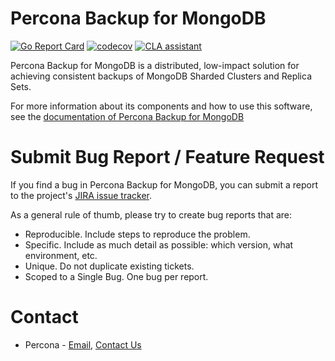 # Percona Backup for MongoDB
[![Go Report Card](https://goreportcard.com/badge/github.com/percona/percona-backup-mongodb)](https://goreportcard.com/report/github.com/percona/percona-backup-mongodb) [![codecov](https://codecov.io/gh/percona/percona-backup-mongodb/branch/master/graph/badge.svg?token=TiuOmTfp2p)](https://codecov.io/gh/percona/percona-backup-mongodb) [![CLA assistant](https://cla-assistant.percona.com/readme/badge/percona/percona-backup-mongodb)](https://cla-assistant.percona.com/percona/percona-backup-mongodb)

Percona Backup for MongoDB is a distributed, low-impact solution for achieving
consistent backups of MongoDB Sharded Clusters and Replica Sets.

For more information about its components and how to use this software, see the
[documentation of Percona Backup for MongoDB](https://www.percona.com/doc/percona-backup-mongodb)


# Submit Bug Report / Feature Request
If you find a bug in Percona Backup for MongoDB, you can submit a report to the project's [JIRA issue tracker](https://jira.percona.com/projects/PBM).

As a general rule of thumb, please try to create bug reports that are:

- Reproducible. Include steps to reproduce the problem.
- Specific. Include as much detail as possible: which version, what environment, etc.
- Unique. Do not duplicate existing tickets.
- Scoped to a Single Bug. One bug per report.

# Contact

* Percona - [Email](mailto:mongodb-backup@percona.com), [Contact Us](https://www.percona.com/about-percona/contact)
